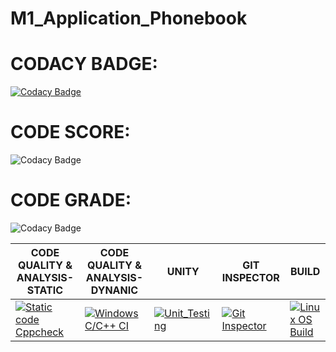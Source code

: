 # M1_Application_Phonebook
# CODACY BADGE:

[![Codacy Badge](https://app.codacy.com/project/badge/Grade/23a656c4073042acbc8df2a9954ed006)](https://www.codacy.com/gh/gulamsuhail00/M1_Application_Phonebook/dashboard?utm_source=github.com&amp;utm_medium=referral&amp;utm_content=gulamsuhail00/M1_Application_Phonebook&amp;utm_campaign=Badge_Grade)
# CODE SCORE:

![Codacy Badge](https://api.codiga.io/project/30006/score/svg)

# CODE GRADE:

![Codacy Badge](https://api.codiga.io/project/30006/status/svg)


| CODE QUALITY & ANALYSIS-STATIC                                                                                                                                                                                                	| CODE QUALITY & ANALYSIS-DYNANIC                                                                                                                                                                                                           	| UNITY                                                                                                                                                                                                         	| GIT INSPECTOR                                                                                                                                                                                                                             	| BUILD                                                                                                                                                                                                            	|
|-------------------------------------------------------------------------------------------------------------------------------------------------------------------------------------------------------------------------------	|-------------------------------------------------------------------------------------------------------------------------------------------------------------------------------------------------------------------------------------------	|---------------------------------------------------------------------------------------------------------------------------------------------------------------------------------------------------------------	|-------------------------------------------------------------------------------------------------------------------------------------------------------------------------------------------------------------------------------------------	|------------------------------------------------------------------------------------------------------------------------------------------------------------------------------------------------------------------	|
| [![Static code Cppcheck](https://github.com/gulamsuhail00/M1_Application_Phonebook/actions/workflows/cppcheck.yml/badge.svg)](https://github.com/gulamsuhail00/M1_Application_Phonebook/actions/workflows/cppcheck.yml) 	|[![Windows C/C++ CI](https://github.com/PenkiSaisree/M1_Application_Phonebook/actions/workflows/windows_c-cpp.yml/badge.svg)](https://github.com/PenkiSaisree/M1_Application_Phonebook/actions/workflows/windows_c-cpp.yml) 	| [![Unit_Testing](https://github.com/gulamsuhail00/M1_Application_Phonebook/actions/workflows/Unittesting.yml/badge.svg)](https://github.com/gulamsuhail00/M1_Application_Phonebook/actions/workflows/Unittesting.yml) 	| [![Git Inspector](https://github.com/gulamsuhail00/M1_Application_Phonebook/actions/workflows/gitinspector.yml/badge.svg)](https://github.com/gulamsuhail00/M1_Application_Phonebook/actions/workflows/gitinspector.yml) 	| [![Linux OS Build](https://github.com/gulamsuhail00/M1_Application_Phonebook/actions/workflows/Build_linux.yml/badge.svg)](https://github.com/gulamsuhail00/M1_Application_Phonebook/actions/workflows/Build_linux.yml) 	|
